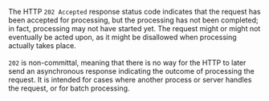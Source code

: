 The HTTP `202 Accepted` response status code indicates that the request has been accepted for
processing, but the processing has not been completed; in fact, processing may not have started yet. The request might
or might not eventually be acted upon, as it might be disallowed when processing actually takes place.
<br /><br />
`202` is non-committal, meaning that there is no way for the HTTP to later send an
asynchronous response indicating the
outcome of processing the request. It is intended for cases where another process or server handles the request, or for
batch processing.
